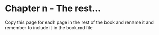 # Chapter n - The rest...

Copy this page for each page in the rest of the book and rename it and remember to include it in the book.md file
